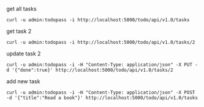 get all tasks

    curl -u admin:todopass -i http://localhost:5000/todo/api/v1.0/tasks

get task 2
  
    curl -u admin:todopass -i http://localhost:5000/todo/api/v1.0/tasks/2

update task 2
    
    curl -u admin:todopass -i -H "Content-Type: application/json" -X PUT -d '{"done":true}' http://localhost:5000/todo/api/v1.0/tasks/2

add new task
    
    curl -u admin:todopass -i -H "Content-Type: application/json" -X POST -d '{"title":"Read a book"}' http://localhost:5000/todo/api/v1.0/tasks
